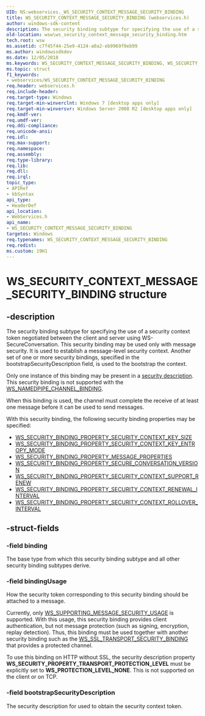 ```yaml
---
UID: NS:webservices._WS_SECURITY_CONTEXT_MESSAGE_SECURITY_BINDING
title: WS_SECURITY_CONTEXT_MESSAGE_SECURITY_BINDING (webservices.h)
author: windows-sdk-content
description: The security binding subtype for specifying the use of a security context token negotiated between the client and server using WS-SecureConversation.
old-location: wsw\ws_security_context_message_security_binding.htm
tech.root: wsw
ms.assetid: c7f45f44-25e9-4124-a0a2-eb9969f0eb99
ms.author: windowssdkdev
ms.date: 12/05/2018
ms.keywords: WS_SECURITY_CONTEXT_MESSAGE_SECURITY_BINDING, WS_SECURITY_CONTEXT_MESSAGE_SECURITY_BINDING structure [Web Services for Windows], webservices/WS_SECURITY_CONTEXT_MESSAGE_SECURITY_BINDING, wsw.ws_security_context_message_security_binding
ms.topic: struct
f1_keywords:
- webservices/WS_SECURITY_CONTEXT_MESSAGE_SECURITY_BINDING
req.header: webservices.h
req.include-header: 
req.target-type: Windows
req.target-min-winverclnt: Windows 7 [desktop apps only]
req.target-min-winversvr: Windows Server 2008 R2 [desktop apps only]
req.kmdf-ver: 
req.umdf-ver: 
req.ddi-compliance: 
req.unicode-ansi: 
req.idl: 
req.max-support: 
req.namespace: 
req.assembly: 
req.type-library: 
req.lib: 
req.dll: 
req.irql: 
topic_type:
- APIRef
- kbSyntax
api_type:
- HeaderDef
api_location:
- WebServices.h
api_name:
- WS_SECURITY_CONTEXT_MESSAGE_SECURITY_BINDING
targetos: Windows
req.typenames: WS_SECURITY_CONTEXT_MESSAGE_SECURITY_BINDING
req.redist: 
ms.custom: 19H1
---
```


# WS_SECURITY_CONTEXT_MESSAGE_SECURITY_BINDING structure


## -description


The security binding subtype for specifying the use of a security context
token negotiated between the client and server using
WS-SecureConversation. This security binding may be used only with
message security. It is used to establish a message-level security
context. Another set of one or more security bindings, specified in the 
bootstrapSecurityDescription field, is used to the bootstrap the context.
            

Only one instance of this binding may be present in a <a href="https://docs.microsoft.com/windows/desktop/api/webservices/ns-webservices-ws_security_description">security description</a>.
          This security binding is not supported with the <a href="https://docs.microsoft.com/windows/desktop/api/webservices/ne-webservices-ws_channel_binding">WS_NAMEDPIPE_CHANNEL_BINDING</a>.
          

When this binding is used, the channel must complete the receive of at least one 
            message before it can be used to send messages.            
          

With this security binding, the following security binding properties may be specified:
<ul>
<li>
<a href="https://docs.microsoft.com/windows/desktop/api/webservices/ne-webservices-ws_security_binding_property_id">WS_SECURITY_BINDING_PROPERTY_SECURITY_CONTEXT_KEY_SIZE</a>
</li>
<li>
<a href="https://docs.microsoft.com/windows/desktop/api/webservices/ne-webservices-ws_security_binding_property_id">WS_SECURITY_BINDING_PROPERTY_SECURITY_CONTEXT_KEY_ENTROPY_MODE</a>
</li>
<li>
<a href="https://docs.microsoft.com/windows/desktop/api/webservices/ne-webservices-ws_security_binding_property_id">WS_SECURITY_BINDING_PROPERTY_MESSAGE_PROPERTIES</a>
</li>
<li>
<a href="https://docs.microsoft.com/windows/desktop/api/webservices/ne-webservices-ws_security_binding_property_id">WS_SECURITY_BINDING_PROPERTY_SECURE_CONVERSATION_VERSION</a>
</li>
<li>
<a href="https://docs.microsoft.com/windows/desktop/api/webservices/ne-webservices-ws_security_binding_property_id">WS_SECURITY_BINDING_PROPERTY_SECURITY_CONTEXT_SUPPORT_RENEW</a>
</li>
<li>
<a href="https://docs.microsoft.com/windows/desktop/api/webservices/ne-webservices-ws_security_binding_property_id">WS_SECURITY_BINDING_PROPERTY_SECURITY_CONTEXT_RENEWAL_INTERVAL</a>
</li>
<li>
<a href="https://docs.microsoft.com/windows/desktop/api/webservices/ne-webservices-ws_security_binding_property_id">WS_SECURITY_BINDING_PROPERTY_SECURITY_CONTEXT_ROLLOVER_INTERVAL</a>
</li>
</ul>



## -struct-fields




### -field binding

The base type from which this security binding subtype and all other security binding subtypes derive.
                


### -field bindingUsage

How the security token corresponding to this security binding should
            be attached to a message.
          

Currently, only <a href="https://docs.microsoft.com/windows/desktop/api/webservices/ne-webservices-ws_message_security_usage">WS_SUPPORTING_MESSAGE_SECURITY_USAGE</a> is
            supported.  With this usage, this security binding provides client
            authentication, but not message protection (such as signing, encryption,
            replay detection).  Thus, this binding must be used together with
            another security binding such as the <a href="https://docs.microsoft.com/windows/desktop/api/webservices/ns-webservices-ws_ssl_transport_security_binding">WS_SSL_TRANSPORT_SECURITY_BINDING</a> 
            that provides a protected channel.
          

To use this binding on HTTP without SSL, the security description property <b>WS_SECURITY_PROPERTY_TRANSPORT_PROTECTION_LEVEL</b> must be explicitly set to <b>WS_PROTECTION_LEVEL_NONE</b>. This is not supported on the client or on TCP.


### -field bootstrapSecurityDescription

The security description for used to obtain the security context token.
                

